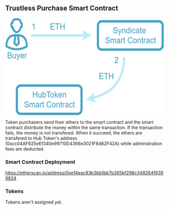 ## Trustless Purchase Smart Contract

<p align="center">
<img src="https://github.com/dggventures/syndicate/blob/master/hubtoken-purchase/images/hub-token-workflow.png" 
alt="DG Global Ventures" width="573" height="309" border="0" align="center" margin-left="10%" />
</p>

Token purchasers send their ethers to the smart contract and the smart contract distribute the money within the same transaction. If the transaction fails, the money is not transfered. When it succeed, the ethers are transfered to Hub Token's address (0xcc04AF825eEf340e99710D4366e3021F8d82F42A) while administration fees are deducted.

### Smart Contract Deployment

https://etherscan.io/address/0xe14eac83b3bb1bb7b265bf298c348264f8399834

### Tokens

Tokens aren't assigned yet.
